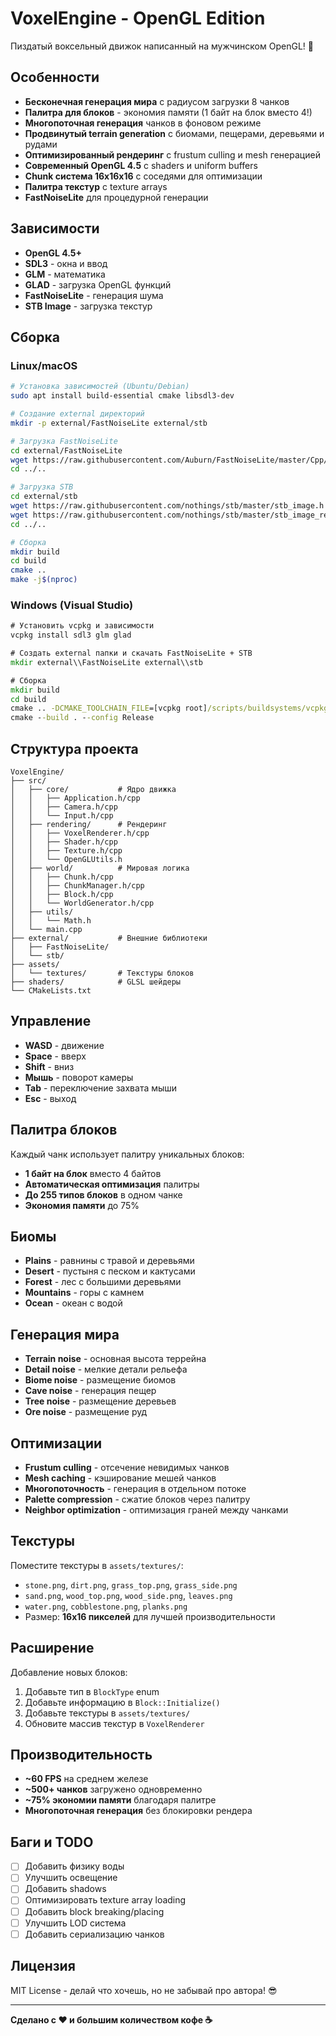 # VoxelEngine - OpenGL Edition

Пиздатый воксельный движок написанный на мужчинском OpenGL! 🚀

## Особенности

- **Бесконечная генерация мира** с радиусом загрузки 8 чанков
- **Палитра для блоков** - экономия памяти (1 байт на блок вместо 4!)
- **Многопоточная генерация** чанков в фоновом режиме
- **Продвинутый terrain generation** с биомами, пещерами, деревьями и рудами
- **Оптимизированный рендеринг** с frustum culling и mesh генерацией
- **Современный OpenGL 4.5** с shaders и uniform buffers
- **Chunk система 16x16x16** с соседями для оптимизации
- **Палитра текстур** с texture arrays
- **FastNoiseLite** для процедурной генерации

## Зависимости

- **OpenGL 4.5+**
- **SDL3** - окна и ввод
- **GLM** - математика
- **GLAD** - загрузка OpenGL функций
- **FastNoiseLite** - генерация шума
- **STB Image** - загрузка текстур

## Сборка

### Linux/macOS

```bash
# Установка зависимостей (Ubuntu/Debian)
sudo apt install build-essential cmake libsdl3-dev

# Создание external директорий
mkdir -p external/FastNoiseLite external/stb

# Загрузка FastNoiseLite
cd external/FastNoiseLite
wget https://raw.githubusercontent.com/Auburn/FastNoiseLite/master/Cpp/FastNoiseLite.h
cd ../..

# Загрузка STB
cd external/stb
wget https://raw.githubusercontent.com/nothings/stb/master/stb_image.h
wget https://raw.githubusercontent.com/nothings/stb/master/stb_image_resize2.h
cd ../..

# Сборка
mkdir build
cd build
cmake ..
make -j$(nproc)
```

### Windows (Visual Studio)

```cmd
# Установить vcpkg и зависимости
vcpkg install sdl3 glm glad

# Создать external папки и скачать FastNoiseLite + STB
mkdir external\\FastNoiseLite external\\stb

# Сборка
mkdir build
cd build
cmake .. -DCMAKE_TOOLCHAIN_FILE=[vcpkg root]/scripts/buildsystems/vcpkg.cmake
cmake --build . --config Release
```

## Структура проекта

```
VoxelEngine/
├── src/
│   ├── core/           # Ядро движка
│   │   ├── Application.h/cpp
│   │   ├── Camera.h/cpp
│   │   └── Input.h/cpp
│   ├── rendering/      # Рендеринг
│   │   ├── VoxelRenderer.h/cpp
│   │   ├── Shader.h/cpp
│   │   ├── Texture.h/cpp
│   │   └── OpenGLUtils.h
│   ├── world/          # Мировая логика
│   │   ├── Chunk.h/cpp
│   │   ├── ChunkManager.h/cpp
│   │   ├── Block.h/cpp
│   │   └── WorldGenerator.h/cpp
│   ├── utils/
│   │   └── Math.h
│   └── main.cpp
├── external/           # Внешние библиотеки
│   ├── FastNoiseLite/
│   └── stb/
├── assets/
│   └── textures/       # Текстуры блоков
├── shaders/            # GLSL шейдеры
└── CMakeLists.txt
```

## Управление

- **WASD** - движение
- **Space** - вверх
- **Shift** - вниз
- **Мышь** - поворот камеры
- **Tab** - переключение захвата мыши
- **Esc** - выход

## Палитра блоков

Каждый чанк использует палитру уникальных блоков:
- **1 байт на блок** вместо 4 байтов
- **Автоматическая оптимизация** палитры
- **До 255 типов блоков** в одном чанке
- **Экономия памяти** до 75%

## Биомы

- **Plains** - равнины с травой и деревьями
- **Desert** - пустыня с песком и кактусами
- **Forest** - лес с большими деревьями
- **Mountains** - горы с камнем
- **Ocean** - океан с водой

## Генерация мира

- **Terrain noise** - основная высота террейна
- **Detail noise** - мелкие детали рельефа
- **Biome noise** - размещение биомов
- **Cave noise** - генерация пещер
- **Tree noise** - размещение деревьев
- **Ore noise** - размещение руд

## Оптимизации

- **Frustum culling** - отсечение невидимых чанков
- **Mesh caching** - кэширование мешей чанков
- **Многопоточность** - генерация в отдельном потоке
- **Palette compression** - сжатие блоков через палитру
- **Neighbor optimization** - оптимизация граней между чанками

## Текстуры

Поместите текстуры в `assets/textures/`:
- `stone.png`, `dirt.png`, `grass_top.png`, `grass_side.png`
- `sand.png`, `wood_top.png`, `wood_side.png`, `leaves.png`
- `water.png`, `cobblestone.png`, `planks.png`
- Размер: **16x16 пикселей** для лучшей производительности

## Расширение

Добавление новых блоков:
1. Добавьте тип в `BlockType` enum
2. Добавьте информацию в `Block::Initialize()`
3. Добавьте текстуры в `assets/textures/`
4. Обновите массив текстур в `VoxelRenderer`

## Производительность

- **~60 FPS** на среднем железе
- **~500+ чанков** загружено одновременно
- **~75% экономии памяти** благодаря палитре
- **Многопоточная генерация** без блокировки рендера

## Баги и TODO

- [ ] Добавить физику воды
- [ ] Улучшить освещение
- [ ] Добавить shadows
- [ ] Оптимизировать texture array loading
- [ ] Добавить block breaking/placing
- [ ] Улучшить LOD система
- [ ] Добавить сериализацию чанков

## Лицензия

MIT License - делай что хочешь, но не забывай про автора! 😎

---

**Сделано с ❤️ и большим количеством кофе ☕**